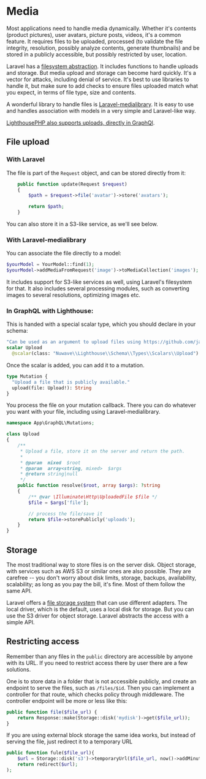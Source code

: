 # Media

Most applications need to handle media dynamically. Whether it's contents (product pictures), user avatars, picture posts, videos, it's a common feature. It requires files to be uploaded, processed (to validate the file integrity, resolution, possibly analyze contents, generate thumbnails) and be stored in a publicly accessible, but possibly restricted by user, location.

Laravel has a [filesystem abstraction](https://laravel.com/docs/8.x/filesystem). It includes functions to handle uploads and storage. But media upload and storage can become hard quickly. It's a vector for attacks, including denial of service. It's best to use libraries to handle it, but make sure to add checks to ensure files uploaded match what you expect, in terms of file type, size and contents.

A wonderful library to handle files is [Laravel-medialibrary](https://spatie.be/docs/laravel-medialibrary/v8/introduction). It is easy to use and handles association with models in a very simple and Laravel-like way.

[LighthousePHP also supports uploads, directly in GraphQl](https://lighthouse-php.com/3.1/guides/file-uploads.html).

## File upload

### With Laravel

The file is part of the `Request` object, and can be stored directly from it:

```php
    public function update(Request $request)
    {
        $path = $request->file('avatar')->store('avatars');

        return $path;
    }
```

You can also store it in a S3-like service, as we'll see below.

### With Laravel-medialibrary

You can associate the file directly to a model:

```php
$yourModel = YourModel::find(1);
$yourModel->addMediaFromRequest('image')->toMediaCollection('images');
```

It includes support for S3-like services as well, using Laravel's filesystem for that. It also includes several processing modules, such as converting images to several resolutions, optimizing images etc.

### In GraphQL with Lighthouse:

This is handed with a special scalar type, which you should declare in your schema:

```graphql
"Can be used as an argument to upload files using https://github.com/jaydenseric/graphql-multipart-request-spec"
scalar Upload
  @scalar(class: "Nuwave\\Lighthouse\\Schema\\Types\\Scalars\\Upload")
```

Once the scalar is added, you can add it to a mutation.

```graphql
type Mutation {
  "Upload a file that is publicly available."
  upload(file: Upload!): String
}
```

You process the file on your mutation callback. There you can do whatever you want with your file, including using Laravel-medialibrary.

```php
namespace App\GraphQL\Mutations;

class Upload
{
    /**
     * Upload a file, store it on the server and return the path.
     *
     * @param  mixed  $root
     * @param  array<string, mixed>  $args
     * @return string|null
     */
    public function resolve($root, array $args): ?string
    {
        /** @var \Illuminate\Http\UploadedFile $file */
        $file = $args['file'];

        // process the file/save it
        return $file->storePublicly('uploads');
    }
}
```

## Storage

The most traditional way to store files is on the server disk. Object storage, with services such as AWS S3 or similar ones are also possible. They are carefree -- you don't worry about disk limits, storage, backups, availability, scalability; as long as you pay the bill, it's fine. Most of them follow the same API.

Laravel offers a [file storage system](https://laravel.com/docs/8.x/filesystem) that can use different adapters. The local driver, which is the default, uses a local disk for storage. But you can use the S3 driver for object storage. Laravel abstracts the access with a simple API.

## Restricting access

Remember than any files in the `public` directory are accessible by anyone with its URL. If you need to restrict access there by user there are a few solutions.

One is to store data in a folder that is not accessible publicly, and create an endpoint to serve the files, such as `/files/$id`. Then you can implement a controller for that route, which checks policy through middleware. The controller endpoint will be more or less like this:

```php
public function file($file_url) {
    return Response::make(Storage::disk('mydisk')->get($file_url));
}
```

If you are using external block storage the same idea works, but instead of serving the file, just redirect it to a temporary URL

```php
public function fule($file_url){
    $url = Storage::disk('s3')->temporaryUrl($file_url, now()->addMinutes(5));
    return redirect($url);
);
```
